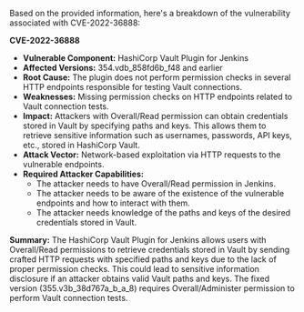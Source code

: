 Based on the provided information, here's a breakdown of the vulnerability associated with CVE-2022-36888:

**CVE-2022-36888**

*   **Vulnerable Component:** HashiCorp Vault Plugin for Jenkins
*   **Affected Versions:** 354.vdb\_858fd6b\_f48 and earlier
*   **Root Cause:** The plugin does not perform permission checks in several HTTP endpoints responsible for testing Vault connections.
*   **Weaknesses:** Missing permission checks on HTTP endpoints related to Vault connection tests.
*  **Impact:** Attackers with Overall/Read permission can obtain credentials stored in Vault by specifying paths and keys. This allows them to retrieve sensitive information such as usernames, passwords, API keys, etc., stored in HashiCorp Vault.
*   **Attack Vector:** Network-based exploitation via HTTP requests to the vulnerable endpoints.
*   **Required Attacker Capabilities:**
    *   The attacker needs to have Overall/Read permission in Jenkins.
    *   The attacker needs to be aware of the existence of the vulnerable endpoints and how to interact with them.
    *   The attacker needs knowledge of the paths and keys of the desired credentials stored in Vault.

**Summary:**
The HashiCorp Vault Plugin for Jenkins allows users with Overall/Read permissions to retrieve credentials stored in Vault by sending crafted HTTP requests with specified paths and keys due to the lack of proper permission checks. This could lead to sensitive information disclosure if an attacker obtains valid Vault paths and keys. The fixed version (355.v3b\_38d767a\_b\_a\_8) requires Overall/Administer permission to perform Vault connection tests.